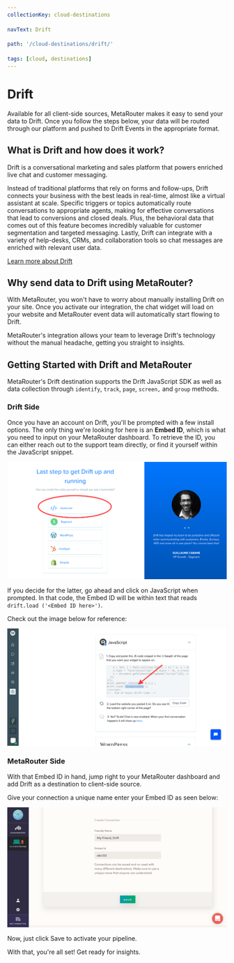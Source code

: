 ```yaml
---
collectionKey: cloud-destinations

navText: Drift

path: '/cloud-destinations/drift/'

tags: [cloud, destinations]
---
```


# Drift

Available for all client-side sources, MetaRouter makes it easy to send your data to Drift. Once you follow the steps below, your data will be routed through our platform and pushed to Drift Events in the appropriate format.

## What is Drift and how does it work?

Drift is a conversational marketing and sales platform that powers enriched live chat and customer messaging.

Instead of traditional platforms that rely on forms and follow-ups, Drift connects your business with the best leads in real-time, almost like a virtual assistant at scale. Specific triggers or topics automatically route conversations to appropriate agents, making for effective conversations that lead to conversions and closed deals. Plus, the behavioral data that comes out of this feature becomes incredibly valuable for customer segmentation and targeted messaging. Lastly, Drift can integrate with a variety of help-desks, CRMs, and collaboration tools so chat messages are enriched with relevant user data.

[Learn more about Drift](https://www.drift.com/)

## Why send data to Drift using MetaRouter?

With MetaRouter, you won't have to worry about manually installing Drift on your site. Once you activate our integration, the chat widget will load on your website and MetaRouter event data will automatically start flowing to Drift.

MetaRouter's integration allows your team to leverage Drift's technology without the manual headache, getting you straight to insights.

## Getting Started with Drift and MetaRouter

MetaRouter's Drift destination supports the Drift JavaScript SDK as well as data collection through `identify`, `track`, `page`, `screen,` and `group` methods.

### Drift Side

Once you have an account on Drift, you'll be prompted with a few install options. The only thing we're looking for here is an **Embed ID**, which is what you need to input on your MetaRouter dashboard. To retrieve the ID, you can either reach out to the support team directly, or find it yourself within the JavaScript snippet.

![drift1](/images/drift1.png)

If you decide for the latter, go ahead and click on JavaScript when prompted. In that code, the Embed ID will be within text that reads `drift.load ('<Embed ID here>')`.

Check out the image below for reference:

![drift2](/images/drift2.png)

### MetaRouter Side

With that Embed ID in hand, jump right to your MetaRouter dashboard and add Drift as a destination to client-side source.

Give your connection a unique name enter your Embed ID as seen below:

![drift3](/images/drift3v2.png)

Now, just click Save to activate your pipeline.

With that, you're all set! Get ready for insights.
